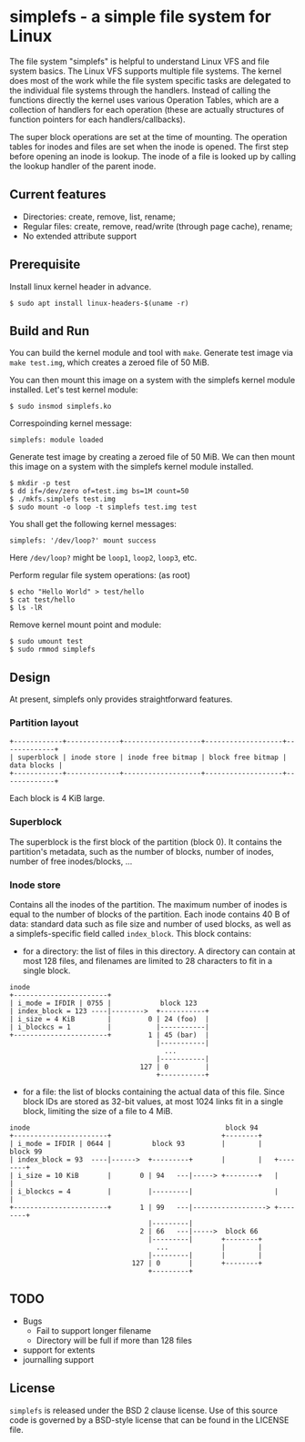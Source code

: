 # simplefs - a simple file system for Linux

The file system "simplefs" is helpful to understand Linux VFS and file system basics.
The Linux VFS supports multiple file systems. The kernel does most of the work while the file system specific tasks are delegated to the individual file systems through the handlers. Instead of calling the functions directly the kernel uses various Operation Tables, which are a collection of handlers for each operation (these are actually structures of function pointers for each handlers/callbacks). 

The super block operations are set at the time of mounting. The operation tables for inodes and files are set when the inode is opened. The first step before opening an inode is lookup. The inode of a file is looked up by calling the lookup handler of the parent inode. 

## Current features

* Directories: create, remove, list, rename;
* Regular files: create, remove, read/write (through page cache), rename;
* No extended attribute support

## Prerequisite

Install linux kernel header in advance.
```shell
$ sudo apt install linux-headers-$(uname -r)
```

## Build and Run

You can build the kernel module and tool with `make`.
Generate test image via `make test.img`, which creates a zeroed file of 50 MiB.

You can then mount this image on a system with the simplefs kernel module installed.
Let's test kernel module:
```shell
$ sudo insmod simplefs.ko
```

Correspoinding kernel message:
```
simplefs: module loaded
```

Generate test image by creating a zeroed file of 50 MiB. We can then mount
this image on a system with the simplefs kernel module installed.
```shell
$ mkdir -p test
$ dd if=/dev/zero of=test.img bs=1M count=50
$ ./mkfs.simplefs test.img
$ sudo mount -o loop -t simplefs test.img test
```

You shall get the following kernel messages:
```
simplefs: '/dev/loop?' mount success
```
Here `/dev/loop?` might be `loop1`, `loop2`, `loop3`, etc.

Perform regular file system operations: (as root)
```shell
$ echo "Hello World" > test/hello
$ cat test/hello
$ ls -lR
```

Remove kernel mount point and module:
```shell
$ sudo umount test
$ sudo rmmod simplefs
```

## Design

At present, simplefs only provides straightforward features.

### Partition layout
```
+------------+-------------+-------------------+-------------------+-------------+
| superblock | inode store | inode free bitmap | block free bitmap | data blocks |
+------------+-------------+-------------------+-------------------+-------------+
```
Each block is 4 KiB large.

### Superblock
The superblock is the first block of the partition (block 0). It contains the partition's metadata, such as the number of blocks, number of inodes, number of free inodes/blocks, ...

### Inode store
Contains all the inodes of the partition. The maximum number of inodes is equal to the number of blocks of the partition. Each inode contains 40 B of data: standard data such as file size and number of used blocks, as well as a simplefs-specific field called `index_block`. This block contains:
  - for a directory: the list of files in this directory. A directory can contain at most 128 files, and filenames are limited to 28 characters to fit in a single block.
  ```
  inode
  +-----------------------+
  | i_mode = IFDIR | 0755 |            block 123
  | index_block = 123 ----|-------->  +-----------+
  | i_size = 4 KiB        |         0 | 24 (foo)  |
  | i_blockcs = 1         |           |-----------|
  +-----------------------+         1 | 45 (bar)  |
                                      |-----------|
                                        ...
                                      |-----------|
                                  127 | 0         |
                                      +-----------+
  ```
  - for a file: the list of blocks containing the actual data of this file. Since block IDs are stored as 32-bit values, at most 1024 links fit in a single block, limiting the size of a file to 4 MiB.
  ```
  inode                                                block 94
  +-----------------------+                           +--------+
  | i_mode = IFDIR | 0644 |          block 93         |        |    block 99
  | index_block = 93  ----|------>  +---------+       |        |   +--------+
  | i_size = 10 KiB       |       0 | 94   ---|-----> +--------+   |        |
  | i_blockcs = 4         |         |---------|                    |        |
  +-----------------------+       1 | 99   ---|------------------> +--------+
                                    |---------|
                                  2 | 66   ---|----->  block 66
                                    |---------|       +--------+
                                      ...             |        |
                                    |---------|       |        |
                                127 | 0       |       +--------+
                                    +---------+
  ```

## TODO

- Bugs
    * Fail to support longer filename
    * Directory will be full if more than 128 files
- support for extents
- journalling support

## License

`simplefs` is released under the BSD 2 clause license. Use of this source code is governed by
a BSD-style license that can be found in the LICENSE file.
